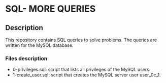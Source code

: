 # SQL- MORE QUERIES
## Description
This repository contains SQL queries to solve problems. The queries are written for the MySQL database.

### Files description
- 0-privileges.sql: script that lists all privileges of the MySQL users.
- 1-create_user.sql: script that creates the MySQL server user user_0c_1.
